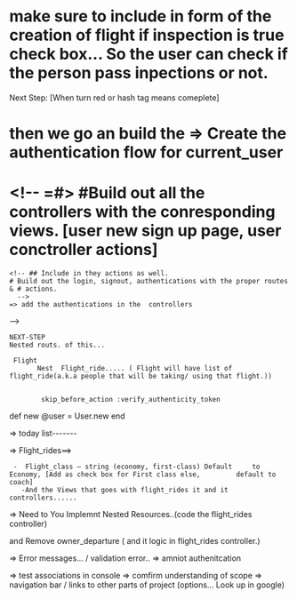   # make sure to include in form of the creation of flight if inspection is true check box... So the user can check if the person pass inpections or not.


  Next Step:  [When turn red or hash tag means comeplete]

   # then we go an build the => Create the authentication flow for current_user

   # <!-- =#> #Build out all the controllers with the conresponding views.  [user new sign up page, user conctroller actions]
    
    <!-- ## Include in they actions as well.
    # Build out the login, signout, authentications with the proper routes & # actions. 
      -->
    => add the authentications in the  controllers
  -->

    NEXT-STEP
    Nested routs. of this...

     Flight
           Nest  Flight_ride..... ( Flight will have list of flight_ride(a.k.a people that will be taking/ using that flight.))


            skip_before_action :verify_authenticity_token

  def new
    @user = User.new
  end

  => today list-------

 =>  Flight_rides==> 

     - 	Flight_class – string (economy, first-class) Default     to Economy, [Add as check box for First class else,         default to coach]   
       -And the Views that goes with flight_rides it and it controllers......

  => Need to You Implemnt Nested Resources..(code the flight_rides controller)
  
  and Remove owner_departure ( and it logic in flight_rides controller.)

  => Error messages... / validation error..
  => amniot authenitcation

  => test associations in console
  => comfirm understanding of scope
  => navigation bar / links to other parts of project (options... Look up in google)



  

